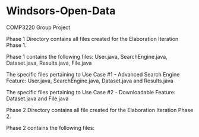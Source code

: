 # Windsors-Open-Data
COMP3220 Group Project 

Phase 1 Directory contains all files created for the Elaboration Iteration Phase 1.

Phase 1 contains the following files: User.java, SearchEngine.java, Dataset.java, Results.java, File.java

The specific files pertaining to Use Case #1 - Advanced Search Engine Feature: User.java, SearchEngine.java, Dataset.java and Results.java 

The specific files pertaining to Use Case #2 - Downloadable Feature: Dataset.java and File.java



Phase 2 Directory contains all file created for the Elaboration Iteration Phase 2.

Phase 2 contains the following files:
